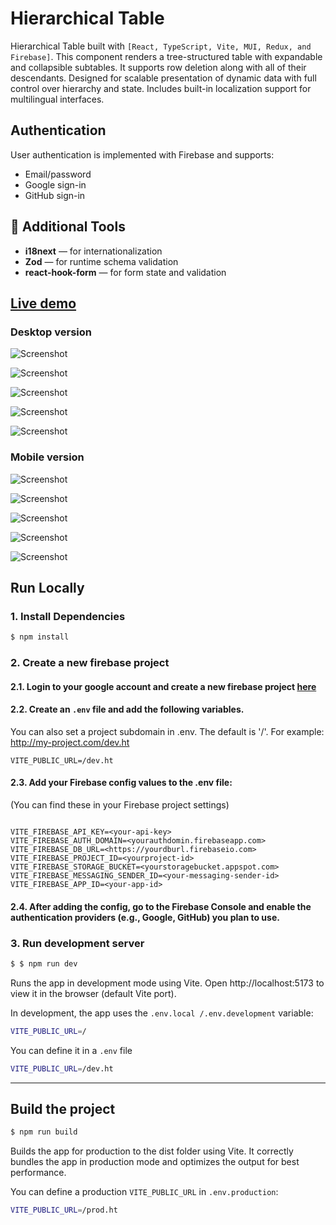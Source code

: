 # Hierarchical Table

Hierarchical Table built with `[React, TypeScript, Vite, MUI, Redux, and Firebase]`. This component renders a tree-structured table with expandable and collapsible subtables. 
It supports row deletion along with all of their descendants. Designed for scalable presentation of dynamic data with full control over hierarchy and state. Includes built-in localization support for multilingual interfaces.

## Authentication

User authentication is implemented with Firebase and supports:

- Email/password
- Google sign-in
- GitHub sign-in

## 🧰 Additional Tools

- **i18next** — for internationalization
- **Zod** — for runtime schema validation
- **react-hook-form** — for form state and validation

## [Live demo](https://matsola-sv.github.io/hierarchical-table/)

### Desktop version

![Screenshot](https://raw.githubusercontent.com/matsola-sv/hierarchical-table/master/docs/screenshots/Screenshot1.png)

![Screenshot](https://raw.githubusercontent.com/matsola-sv/hierarchical-table/master/docs/screenshots/Screenshot2.png)

![Screenshot](https://raw.githubusercontent.com/matsola-sv/hierarchical-table/master/docs/screenshots/Screenshot3.png)

![Screenshot](https://raw.githubusercontent.com/matsola-sv/hierarchical-table/master/docs/screenshots/Screenshot4.png)

![Screenshot](https://raw.githubusercontent.com/matsola-sv/hierarchical-table/master/docs/screenshots/Screenshot5.png)

### Mobile version

![Screenshot](https://raw.githubusercontent.com/matsola-sv/hierarchical-table/master/docs/screenshots/Screenshot-mobile1.png)

![Screenshot](https://raw.githubusercontent.com/matsola-sv/hierarchical-table/master/docs/screenshots/Screenshot-mobile2.png)

![Screenshot](https://raw.githubusercontent.com/matsola-sv/hierarchical-table/master/docs/screenshots/Screenshot-mobile3.png)

![Screenshot](https://raw.githubusercontent.com/matsola-sv/hierarchical-table/master/docs/screenshots/Screenshot-mobile4.png)

![Screenshot](https://raw.githubusercontent.com/matsola-sv/hierarchical-table/master/docs/screenshots/Screenshot-mobile5.png)

## Run Locally

### 1. Install Dependencies

```sh
$ npm install
```

### 2. Create a new firebase project

#### 2.1. Login to your google account and create a new firebase project [here](https://console.firebase.google.com/u/0/)

#### 2.2. Create an `.env` file and add the following variables.

You can also set a project subdomain in .env. The default is '/'.
For example:
http://my-project.com/dev.ht

```
VITE_PUBLIC_URL=/dev.ht
```

#### 2.3. Add your Firebase config values to the .env file:

(You can find these in your Firebase project settings)

```

VITE_FIREBASE_API_KEY=<your-api-key>
VITE_FIREBASE_AUTH_DOMAIN=<yourauthdomin.firebaseapp.com>
VITE_FIREBASE_DB_URL=<https://yourdburl.firebaseio.com>
VITE_FIREBASE_PROJECT_ID=<yourproject-id>
VITE_FIREBASE_STORAGE_BUCKET=<yourstoragebucket.appspot.com>
VITE_FIREBASE_MESSAGING_SENDER_ID=<your-messaging-sender-id>
VITE_FIREBASE_APP_ID=<your-app-id>

```

#### 2.4. After adding the config, go to the Firebase Console and enable the authentication providers (e.g., Google, GitHub) you plan to use.

### 3. Run development server

```sh
$ $ npm run dev
```

Runs the app in development mode using Vite.
Open http://localhost:5173 to view it in the browser (default Vite port).

In development, the app uses the `.env.local /.env.development` variable:

```sh
VITE_PUBLIC_URL=/
```

You can define it in a `.env` file

```sh
VITE_PUBLIC_URL=/dev.ht
```

---

## Build the project

```sh
$ npm run build
```

Builds the app for production to the dist folder using Vite.
It correctly bundles the app in production mode and optimizes the output for best performance.

You can define a production `VITE_PUBLIC_URL` in `.env.production`:

```sh
VITE_PUBLIC_URL=/prod.ht
```
